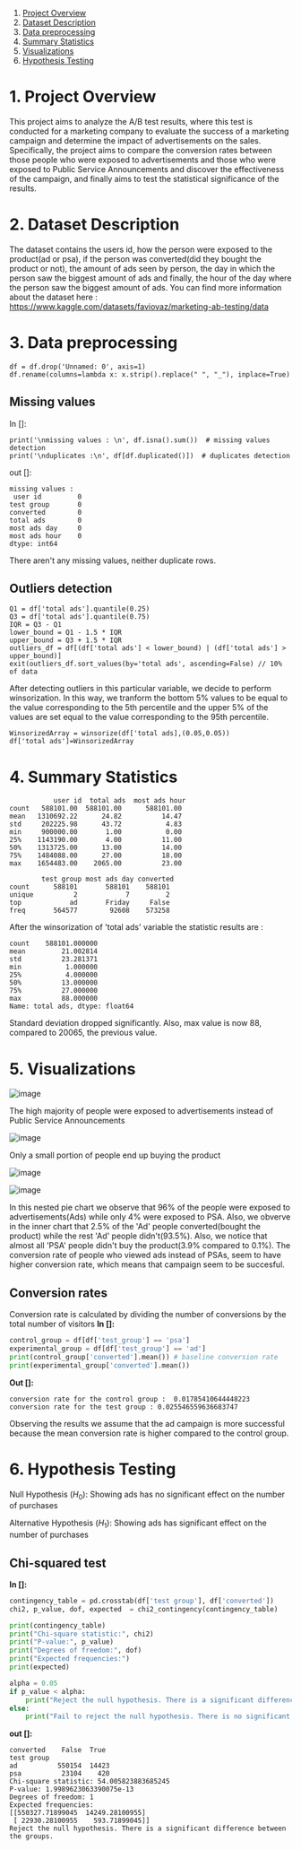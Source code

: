 

1. [Project Overview](#project-overview)
2. [Dataset Description](#dataset-description)
3. [Data preprocessing](#data-preprocessing)
4. [Summary Statistics](#summary-statistics)
5. [Visualizations](#visualizations)
6. [Hypothesis Testing](#hypothesis-testing) 



# 1. Project Overview

This project aims to analyze the A/B test results, where this test is conducted for a marketing company to evaluate the success of a marketing campaign and determine the impact of advertisements on the sales. Specifically, the project aims to compare the conversion rates between those people who were exposed to advertisements and those who were exposed to Public Service Announcements and discover the effectiveness of the campaign, and finally aims to test the statistical significance of the results.

# 2. Dataset Description
The dataset contains the users id, how the person were exposed to the product(ad or psa), if the person was converted(did they bought the product or not), the amount of ads seen by person, the day in which the person saw the biggest amount of ads and finally, the hour of the day where the person saw the biggest amount of ads. You can find more information about the dataset here : https://www.kaggle.com/datasets/faviovaz/marketing-ab-testing/data

  
# 3. Data preprocessing

```
df = df.drop('Unnamed: 0', axis=1)
df.rename(columns=lambda x: x.strip().replace(" ", "_"), inplace=True)
```

## Missing values
In []:
```
print('\nmissing values : \n', df.isna().sum())  # missing values detection
print('\nduplicates :\n', df[df.duplicated()])  # duplicates detection
```

out []:
```
missing values : 
 user id         0
test group       0
converted        0
total ads        0
most ads day     0
most ads hour    0
dtype: int64
```
There aren't any missing values, neither duplicate rows.



## Outliers detection
```
Q1 = df['total ads'].quantile(0.25)
Q3 = df['total ads'].quantile(0.75)
IQR = Q3 - Q1
lower_bound = Q1 - 1.5 * IQR
upper_bound = Q3 + 1.5 * IQR
outliers_df = df[(df['total ads'] < lower_bound) | (df['total ads'] > upper_bound)]
exit(outliers_df.sort_values(by='total ads', ascending=False) // 10% of data
```
After detecting outliers in this particular variable, we decide to perform winsorization. In this way, we tranform the bottom 5% values to be equal to the value corresponding to the 5th percentile and the upper 5% of the values are set equal to the value corresponding to the 95th percentile.

```
WinsorizedArray = winsorize(df['total ads],(0.05,0.05))
df['total ads']=WinsorizedArray
```

# 4. Summary Statistics
```
           user id  total ads  most ads hour
count   588101.00  588101.00      588101.00
mean   1310692.22      24.82          14.47
std     202225.98      43.72           4.83
min     900000.00       1.00           0.00
25%    1143190.00       4.00          11.00
50%    1313725.00      13.00          14.00
75%    1484088.00      27.00          18.00
max    1654483.00    2065.00          23.00

        test group most ads day converted
count      588101       588101    588101
unique          2            7         2
top            ad       Friday     False
freq       564577        92608    573258

```
After the winsorization of 'total ads' variable the statistic results are :
```
count    588101.000000
mean         21.002814
std          23.281371
min           1.000000
25%           4.000000
50%          13.000000
75%          27.000000
max          88.000000
Name: total ads, dtype: float64
```
Standard deviation dropped significantly. Also, max value is now 88, compared to 20065, the previous value.

# 5. Visualizations



![image](https://github.com/BillysKes/a-b-testing-marketing/assets/73298709/5af13758-6e2f-41d3-9edb-b7218b2486e9)

The high majority of people were exposed to advertisements instead of Public Service Announcements

![image](https://github.com/BillysKes/a-b-testing-marketing/assets/73298709/386244cd-47e4-4fbf-a594-862c3cda1229)

Only a small portion of people end up buying the product

![image](https://github.com/BillysKes/a-b-testing-marketing/assets/73298709/16fd85ea-9feb-49ae-8afe-daeb972342e4)



![image](https://github.com/BillysKes/a-b-testing-marketing/assets/73298709/636185ac-1af1-463f-a891-66af1c898a80)

In this nested pie chart we observe that 96% of the people were exposed to advertisements(Ads) while only 4% were exposed to PSA. Also, we obverve in the inner chart that 2.5% of the 'Ad' people converted(bought the product) while the rest 'Ad' people didn't(93.5%). Also, we notice that almost all 'PSA' people didn't buy the product(3.9% compared to 0.1%). The conversion rate of people who viewed ads instead of PSAs, seem to have higher conversion rate, which means that campaign seem to be succesful.
## Conversion rates

Conversion rate is calculated by dividing the number of conversions by the total number of visitors
**In []:**
```python
control_group = df[df['test_group'] == 'psa']
experimental_group = df[df['test_group'] == 'ad']
print(control_group['converted'].mean()) # baseline conversion rate
print(experimental_group['converted'].mean())
```

**Out []:**
```
conversion rate for the control group :  0.01785410644448223
conversion rate for the test group : 0.025546559636683747
```
Observing the results we assume that the ad campaign is more successful because the mean conversion rate is higher compared to the control group.

# 6. Hypothesis Testing

Null Hypothesis ($H_0$): Showing ads has no significant effect on the number of purchases

Alternative Hypothesis ($H_1$): Showing ads has significant effect on the number of purchases

## Chi-squared test

**In []:**
```python
contingency_table = pd.crosstab(df['test group'], df['converted'])
chi2, p_value, dof, expected  = chi2_contingency(contingency_table)

print(contingency_table)
print("Chi-square statistic:", chi2)
print("P-value:", p_value)
print("Degrees of freedom:", dof)
print("Expected frequencies:")
print(expected)

alpha = 0.05
if p_value < alpha:
    print("Reject the null hypothesis. There is a significant difference between the groups.")
else:
    print("Fail to reject the null hypothesis. There is no significant difference between the groups.")
```

**out []:**
```
converted    False  True 
test group               
ad          550154  14423
psa          23104    420
Chi-square statistic: 54.005823883685245
P-value: 1.9989623063390075e-13
Degrees of freedom: 1
Expected frequencies:
[[550327.71899045  14249.28100955]
 [ 22930.28100955    593.71899045]]
Reject the null hypothesis. There is a significant difference between the groups.
```

